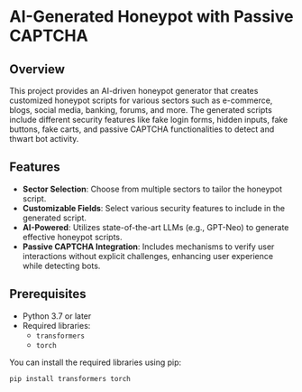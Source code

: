 # AI-Generated Honeypot with Passive CAPTCHA

## Overview

This project provides an AI-driven honeypot generator that creates customized honeypot scripts for various sectors such as e-commerce, blogs, social media, banking, forums, and more. The generated scripts include different security features like fake login forms, hidden inputs, fake buttons, fake carts, and passive CAPTCHA functionalities to detect and thwart bot activity.

## Features

- **Sector Selection**: Choose from multiple sectors to tailor the honeypot script.
- **Customizable Fields**: Select various security features to include in the generated script.
- **AI-Powered**: Utilizes state-of-the-art LLMs (e.g., GPT-Neo) to generate effective honeypot scripts.
- **Passive CAPTCHA Integration**: Includes mechanisms to verify user interactions without explicit challenges, enhancing user experience while detecting bots.

## Prerequisites

- Python 3.7 or later
- Required libraries:
  - `transformers`
  - `torch`

You can install the required libraries using pip:

```bash
pip install transformers torch

